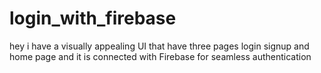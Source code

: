 # login_with_firebase
hey i have a visually appealing UI that have three pages login signup and home page and it is connected with Firebase for seamless authentication
